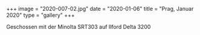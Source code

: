+++
image = "2020-007-02.jpg"
date = "2020-01-06"
title = "Prag, Januar 2020"
type = "gallery"
+++

Geschossen mit der Minolta SRT303 auf Ilford Delta 3200
